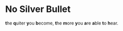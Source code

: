 No Silver Bullet
====

**t**he **q**uiter **y**ou **b**ecome, **t**he **m**ore **y**ou **a**re **a**ble **t**o **h**ear.
